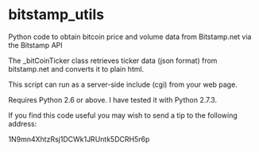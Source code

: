 bitstamp_utils
==============

Python code to obtain bitcoin price and volume data from Bitstamp.net via the Bitstamp API

The _bitCoinTicker class retrieves ticker data (json format) from bitstamp.net and converts
it to plain html.

This script can run as a server-side include (cgi) from your web page.

Requires Python 2.6 or above.  I have tested it with Python 2.7.3.

If you find this code useful you may wish to send a tip to
the following address:

1N9mn4XhtzRsj1DCWk1JRUntk5DCRH5r6p
